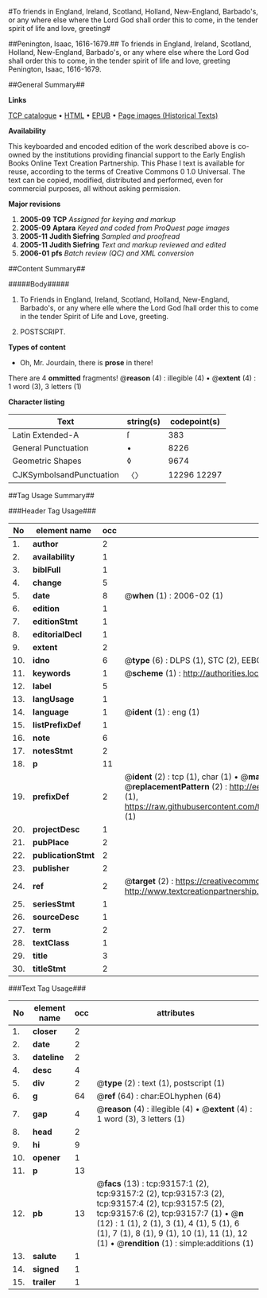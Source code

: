 #To friends in England, Ireland, Scotland, Holland, New-England, Barbado's, or any where else where the Lord God shall order this to come, in the tender spirit of life and love, greeting#

##Penington, Isaac, 1616-1679.##
To friends in England, Ireland, Scotland, Holland, New-England, Barbado's, or any where else where the Lord God shall order this to come, in the tender spirit of life and love, greeting
Penington, Isaac, 1616-1679.

##General Summary##

**Links**

[TCP catalogue](http://www.ota.ox.ac.uk/tcp/)  • 
[HTML](http://tei.it.ox.ac.uk/tcp/Texts-HTML/free/A54/A54070.html)  • 
[EPUB](http://tei.it.ox.ac.uk/tcp/Texts-EPUB/free/A54/A54070.epub) • 
[Page images (Historical Texts)](https://data.historicaltexts.jisc.ac.uk/view?pubId=eebo-12742975e&pageId=eebo-12742975e-93157-1)

**Availability**

This keyboarded and encoded edition of the
	       work described above is co-owned by the institutions
	       providing financial support to the Early English Books
	       Online Text Creation Partnership. This Phase I text is
	       available for reuse, according to the terms of Creative
	       Commons 0 1.0 Universal. The text can be copied,
	       modified, distributed and performed, even for
	       commercial purposes, all without asking permission.

**Major revisions**

1. __2005-09__ __TCP__ *Assigned for keying and markup*
1. __2005-09__ __Aptara__ *Keyed and coded from ProQuest page images*
1. __2005-11__ __Judith Siefring__ *Sampled and proofread*
1. __2005-11__ __Judith Siefring__ *Text and markup reviewed and edited*
1. __2006-01__ __pfs__ *Batch review (QC) and XML conversion*

##Content Summary##

#####Body#####

1. To Friends in England, Ireland, Scotland,
Holland, New-England, Barbado's,
or any where elſe where the
Lord God ſhall order this to come in
the tender Spirit of Life and Love,
greeting.

1. POSTSCRIPT.

**Types of content**

  * Oh, Mr. Jourdain, there is **prose** in there!

There are 4 **ommitted** fragments! 
 @__reason__ (4) : illegible (4)  •  @__extent__ (4) : 1 word (3), 3 letters (1)

**Character listing**


|Text|string(s)|codepoint(s)|
|---|---|---|
|Latin Extended-A|ſ|383|
|General Punctuation|•|8226|
|Geometric Shapes|◊|9674|
|CJKSymbolsandPunctuation|〈〉|12296 12297|

##Tag Usage Summary##

###Header Tag Usage###

|No|element name|occ|attributes|
|---|---|---|---|
|1.|__author__|2||
|2.|__availability__|1||
|3.|__biblFull__|1||
|4.|__change__|5||
|5.|__date__|8| @__when__ (1) : 2006-02 (1)|
|6.|__edition__|1||
|7.|__editionStmt__|1||
|8.|__editorialDecl__|1||
|9.|__extent__|2||
|10.|__idno__|6| @__type__ (6) : DLPS (1), STC (2), EEBO-CITATION (1), OCLC (1), VID (1)|
|11.|__keywords__|1| @__scheme__ (1) : http://authorities.loc.gov/ (1)|
|12.|__label__|5||
|13.|__langUsage__|1||
|14.|__language__|1| @__ident__ (1) : eng (1)|
|15.|__listPrefixDef__|1||
|16.|__note__|6||
|17.|__notesStmt__|2||
|18.|__p__|11||
|19.|__prefixDef__|2| @__ident__ (2) : tcp (1), char (1)  •  @__matchPattern__ (2) : ([0-9\-]+):([0-9IVX]+) (1), (.+) (1)  •  @__replacementPattern__ (2) : http://eebo.chadwyck.com/downloadtiff?vid=$1&page=$2 (1), https://raw.githubusercontent.com/textcreationpartnership/Texts/master/tcpchars.xml#$1 (1)|
|20.|__projectDesc__|1||
|21.|__pubPlace__|2||
|22.|__publicationStmt__|2||
|23.|__publisher__|2||
|24.|__ref__|2| @__target__ (2) : https://creativecommons.org/publicdomain/zero/1.0/ (1), http://www.textcreationpartnership.org/docs/. (1)|
|25.|__seriesStmt__|1||
|26.|__sourceDesc__|1||
|27.|__term__|2||
|28.|__textClass__|1||
|29.|__title__|3||
|30.|__titleStmt__|2||


###Text Tag Usage###

|No|element name|occ|attributes|
|---|---|---|---|
|1.|__closer__|2||
|2.|__date__|2||
|3.|__dateline__|2||
|4.|__desc__|4||
|5.|__div__|2| @__type__ (2) : text (1), postscript (1)|
|6.|__g__|64| @__ref__ (64) : char:EOLhyphen (64)|
|7.|__gap__|4| @__reason__ (4) : illegible (4)  •  @__extent__ (4) : 1 word (3), 3 letters (1)|
|8.|__head__|2||
|9.|__hi__|9||
|10.|__opener__|1||
|11.|__p__|13||
|12.|__pb__|13| @__facs__ (13) : tcp:93157:1 (2), tcp:93157:2 (2), tcp:93157:3 (2), tcp:93157:4 (2), tcp:93157:5 (2), tcp:93157:6 (2), tcp:93157:7 (1)  •  @__n__ (12) : 1 (1), 2 (1), 3 (1), 4 (1), 5 (1), 6 (1), 7 (1), 8 (1), 9 (1), 10 (1), 11 (1), 12 (1)  •  @__rendition__ (1) : simple:additions (1)|
|13.|__salute__|1||
|14.|__signed__|1||
|15.|__trailer__|1||
